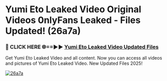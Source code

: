 # Yumi Eto Leaked Video Original Videos 0nlyFans Leaked - Files Updated! (26a7a)

<h3>🔴 CLICK HERE 🌐==►► <a href="https://tinyurl.com/2jnfzry5" rel="nofollow">Yumi Eto Leaked Video Updated Files</a></h3>

Get Yumi Eto Leaked Video and all content. Now you can access all videos and pictures of Yumi Eto Leaked Video. New Updated Files 2025!

[![26a7a](https://i.imgur.com/GyGTBgg.gif)](https://tinyurl.com/2jnfzry5)
